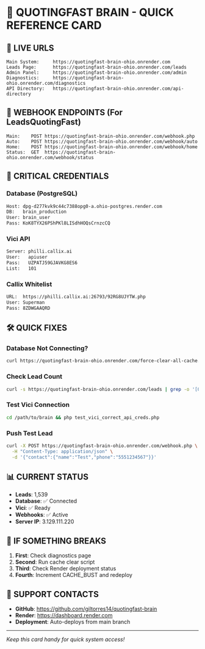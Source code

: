 # 🚀 QUOTINGFAST BRAIN - QUICK REFERENCE CARD

## 🔗 LIVE URLS
```
Main System:     https://quotingfast-brain-ohio.onrender.com
Leads Page:      https://quotingfast-brain-ohio.onrender.com/leads
Admin Panel:     https://quotingfast-brain-ohio.onrender.com/admin
Diagnostics:     https://quotingfast-brain-ohio.onrender.com/diagnostics
API Directory:   https://quotingfast-brain-ohio.onrender.com/api-directory
```

## 📨 WEBHOOK ENDPOINTS (For LeadsQuotingFast)
```
Main:    POST https://quotingfast-brain-ohio.onrender.com/webhook.php
Auto:    POST https://quotingfast-brain-ohio.onrender.com/webhook/auto
Home:    POST https://quotingfast-brain-ohio.onrender.com/webhook/home
Status:  GET  https://quotingfast-brain-ohio.onrender.com/webhook/status
```

## 🔑 CRITICAL CREDENTIALS

### Database (PostgreSQL)
```bash
Host: dpg-d277kvk9c44c7388opg0-a.ohio-postgres.render.com
DB:   brain_production
User: brain_user
Pass: KoK8TYX26PShPKl8LISdhHOQsCrnzcCQ
```

### Vici API
```bash
Server: philli.callix.ai
User:   apiuser
Pass:   UZPATJ59GJAVKG8ES6
List:   101
```

### Callix Whitelist
```bash
URL:  https://philli.callix.ai:26793/92RG8UJYTW.php
User: Superman
Pass: 8ZDWGAAQRD
```

## 🛠️ QUICK FIXES

### Database Not Connecting?
```bash
curl https://quotingfast-brain-ohio.onrender.com/force-clear-all-cache.php
```

### Check Lead Count
```bash
curl -s https://quotingfast-brain-ohio.onrender.com/leads | grep -o '[0-9]\+' | head -1
```

### Test Vici Connection
```bash
cd /path/to/brain && php test_vici_correct_api_creds.php
```

### Push Test Lead
```bash
curl -X POST https://quotingfast-brain-ohio.onrender.com/webhook.php \
  -H "Content-Type: application/json" \
  -d '{"contact":{"name":"Test","phone":"5551234567"}}'
```

## 📊 CURRENT STATUS
- **Leads**: 1,539
- **Database**: ✅ Connected
- **Vici**: ✅ Ready
- **Webhooks**: ✅ Active
- **Server IP**: 3.129.111.220

## 🚨 IF SOMETHING BREAKS

1. **First**: Check diagnostics page
2. **Second**: Run cache clear script
3. **Third**: Check Render deployment status
4. **Fourth**: Increment CACHE_BUST and redeploy

## 📱 SUPPORT CONTACTS
- **GitHub**: https://github.com/giltorres14/quotingfast-brain
- **Render**: https://dashboard.render.com
- **Deployment**: Auto-deploys from main branch

---
*Keep this card handy for quick system access!*

